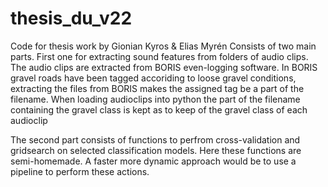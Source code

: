 # thesis_du_v22
Code for thesis work by Gionian Kyros &amp; Elias Myrén
Consists of two main parts. First one for extracting sound features from folders of audio clips. The audio clips are extracted from BORIS even-logging software. In BORIS gravel roads have been tagged accoriding to loose gravel conditions, extracting the files from BORIS makes the assigned tag be a part of the filename. When loading audioclips into python the part of the filename containing the gravel class is kept as to keep of the gravel class of each audioclip

The second part consists of functions to perfrom cross-validation and gridsearch on selected classification models. Here these functions are semi-homemade. A faster more dynamic approach would be to use a pipeline to perform these actions. 
